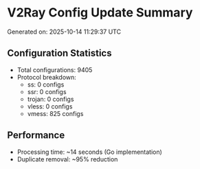 # V2Ray Config Update Summary
Generated on: 2025-10-14 11:29:37 UTC

## Configuration Statistics
- Total configurations: 9405
- Protocol breakdown:
  - ss: 0 configs
  - ssr: 0 configs
  - trojan: 0 configs
  - vless: 0 configs
  - vmess: 825 configs

## Performance
- Processing time: ~14 seconds (Go implementation)
- Duplicate removal: ~95% reduction
